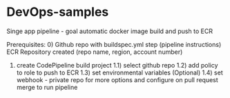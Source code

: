 # DevOps-samples
Singe app pipeline - goal automatic docker image build and push to ECR

Prerequisites:
0) Github repo with buildspec.yml step (pipeline instructions)
   ECR Repository created (repo name, region, account number)

1) create CodePipeline build project
    1.1) select github repo
    1.2) add policy to role to push to ECR
    1.3) set environmental variables (Optional)
    1.4) set webhook - private repo for more options and configure on pull request merge to run pipeline
